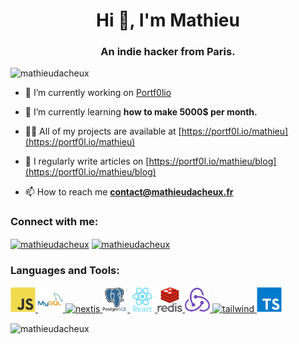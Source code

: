 <h1 align="center">Hi 👋, I'm Mathieu</h1>
<h3 align="center">An indie hacker from Paris.</h3>

<p align="left"> <img src="https://komarev.com/ghpvc/?username=mathieudacheux&label=Profile%20views&color=0e75b6&style=flat" alt="mathieudacheux" /> </p>

- 🔭 I’m currently working on [Portf0lio](https://portf0l.io)

- 🌱 I’m currently learning **how to make 5000$ per month.**

- 👨‍💻 All of my projects are available at [https://portf0l.io/mathieu](https://portf0l.io/mathieu)

- 📝 I regularly write articles on [https://portf0l.io/mathieu/blog](https://portf0l.io/mathieu/blog)

- 📫 How to reach me **contact@mathieudacheux.fr**

<h3 align="left">Connect with me:</h3>
<p align="left">
<a href="https://linkedin.com/in/mathieudacheux" target="blank"><img align="center" src="https://raw.githubusercontent.com/rahuldkjain/github-profile-readme-generator/master/src/images/icons/Social/linked-in-alt.svg" alt="mathieudacheux" height="30" width="40" /></a>
<a href="https://instagram.com/mathieudacheux" target="blank"><img align="center" src="https://raw.githubusercontent.com/rahuldkjain/github-profile-readme-generator/master/src/images/icons/Social/instagram.svg" alt="mathieudacheux" height="30" width="40" /></a>
</p>

<h3 align="left">Languages and Tools:</h3>
<p align="left"> <a href="https://developer.mozilla.org/en-US/docs/Web/JavaScript" target="_blank" rel="noreferrer"> <img src="https://raw.githubusercontent.com/devicons/devicon/master/icons/javascript/javascript-original.svg" alt="javascript" width="40" height="40"/> </a> <a href="https://www.mysql.com/" target="_blank" rel="noreferrer"> <img src="https://raw.githubusercontent.com/devicons/devicon/master/icons/mysql/mysql-original-wordmark.svg" alt="mysql" width="40" height="40"/> </a> <a href="https://nextjs.org/" target="_blank" rel="noreferrer"> <img src="https://cdn.worldvectorlogo.com/logos/nextjs-2.svg" alt="nextjs" width="40" height="40"/> </a> <a href="https://www.postgresql.org" target="_blank" rel="noreferrer"> <img src="https://raw.githubusercontent.com/devicons/devicon/master/icons/postgresql/postgresql-original-wordmark.svg" alt="postgresql" width="40" height="40"/> </a> <a href="https://reactjs.org/" target="_blank" rel="noreferrer"> <img src="https://raw.githubusercontent.com/devicons/devicon/master/icons/react/react-original-wordmark.svg" alt="react" width="40" height="40"/> </a> <a href="https://redis.io" target="_blank" rel="noreferrer"> <img src="https://raw.githubusercontent.com/devicons/devicon/master/icons/redis/redis-original-wordmark.svg" alt="redis" width="40" height="40"/> </a> <a href="https://redux.js.org" target="_blank" rel="noreferrer"> <img src="https://raw.githubusercontent.com/devicons/devicon/master/icons/redux/redux-original.svg" alt="redux" width="40" height="40"/> </a> <a href="https://tailwindcss.com/" target="_blank" rel="noreferrer"> <img src="https://www.vectorlogo.zone/logos/tailwindcss/tailwindcss-icon.svg" alt="tailwind" width="40" height="40"/> </a> <a href="https://www.typescriptlang.org/" target="_blank" rel="noreferrer"> <img src="https://raw.githubusercontent.com/devicons/devicon/master/icons/typescript/typescript-original.svg" alt="typescript" width="40" height="40"/> </a> </p>

<p><img align="center" src="https://github-readme-streak-stats.herokuapp.com/?user=mathieudacheux&" alt="mathieudacheux" /></p>
